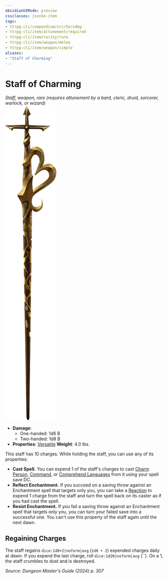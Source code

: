 ```yaml
---
obsidianUIMode: preview
cssclasses: json5e-item
tags:
- ttrpg-cli/compendium/src/5e/xdmg
- ttrpg-cli/item/attunement/required
- ttrpg-cli/item/rarity/rare
- ttrpg-cli/item/weapon/melee
- ttrpg-cli/item/weapon/simple
aliases: 
- "Staff of Charming"
---
```

# Staff of Charming
*Staff, weapon, rare (requires attunement by a bard, cleric, druid, sorcerer, warlock, or wizard)*  
![](3-Compendium/items/img/staff-of-charming.webp#right)

- **Damage**:
  - One-handed: 1d6 B
  - Two-handed: 1d8 B
- **Properties**: [Versatile](3-Compendium/rules/item-properties.md#Versatile)
**Weight**: 4.0 lbs.

This staff has 10 charges. While holding the staff, you can use any of its properties:

- **Cast Spell.** You can expend 1 of the staff's charges to cast [Charm Person](3-Compendium/spells/charm-person-xphb.md), [Command](3-Compendium/spells/command-xphb.md), or [Comprehend Languages](3-Compendium/spells/comprehend-languages-xphb.md) from it using your spell save DC.  
- **Reflect Enchantment.** If you succeed on a saving throw against an Enchantment spell that targets only you, you can take a [Reaction](3-Compendium/rules/variant-rules/reaction-xphb.md) to expend 1 charge from the staff and turn the spell back on its caster as if you had cast the spell.  
- **Resist Enchantment.** If you fail a saving throw against an Enchantment spell that targets only you, you can turn your failed save into a successful one. You can't use this property of the staff again until the next dawn.  

## Regaining Charges

The staff regains `dice:1d8+2|noform|avg` (`1d8 + 2`) expended charges daily at dawn. If you expend the last charge, roll `dice:1d20|noform|avg` (``). On a 1, the staff crumbles to dust and is destroyed.

*Source: Dungeon Master's Guide (2024) p. 307*